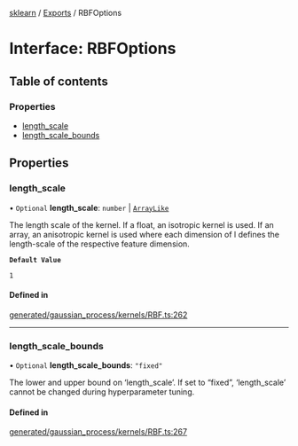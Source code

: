 [sklearn](../readme.md) / [Exports](../modules.md) / RBFOptions

# Interface: RBFOptions

## Table of contents

### Properties

- [length\_scale](RBFOptions.md#length_scale)
- [length\_scale\_bounds](RBFOptions.md#length_scale_bounds)

## Properties

### length\_scale

• `Optional` **length\_scale**: `number` \| [`ArrayLike`](../modules.md#arraylike)

The length scale of the kernel. If a float, an isotropic kernel is used. If an array, an anisotropic kernel is used where each dimension of l defines the length-scale of the respective feature dimension.

**`Default Value`**

`1`

#### Defined in

[generated/gaussian_process/kernels/RBF.ts:262](https://github.com/transitive-bullshit/scikit-learn-ts/blob/367336a/packages/sklearn/src/generated/gaussian_process/kernels/RBF.ts#L262)

___

### length\_scale\_bounds

• `Optional` **length\_scale\_bounds**: ``"fixed"``

The lower and upper bound on ‘length\_scale’. If set to “fixed”, ‘length\_scale’ cannot be changed during hyperparameter tuning.

#### Defined in

[generated/gaussian_process/kernels/RBF.ts:267](https://github.com/transitive-bullshit/scikit-learn-ts/blob/367336a/packages/sklearn/src/generated/gaussian_process/kernels/RBF.ts#L267)
